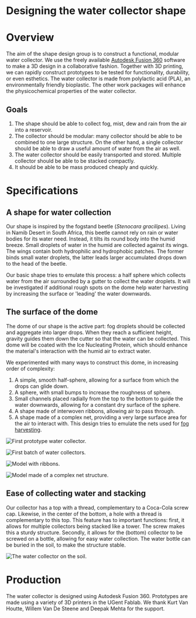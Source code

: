 # Designing the water collector shape
# Overview
The aim of the shape design group is to construct a functional, modular water collector. We use the freely available [Autodesk Fusion 360](http://www.autodesk.com/products/fusion-360/overview) software to make a 3D design in a collaborative fashion. Together with 3D printing, we can rapidly construct prototypes to be tested for functionality, durability, or even esthetics. The water collector is made from polylactic acid (PLA), an environmentally friendly bioplastic.
The other work packages will enhance the physicochemical properties of the water collector.

## Goals
1. The shape should be able to collect fog, mist, dew and rain from the air into a reservoir.
2. The collector should be modular: many collector should be able to be combined to one large structure. On the other hand, a single collector should be able to draw a useful amount of water from the air as well.
3. The water collector should be easily transported and stored. Multiple collector should be able to be stacked compactly.
4. It should be able to be mass produced cheaply and quickly.

# Specifications

## A shape for water collection
Our shape is inspired by the fogstand beetle (*Stenocara gracilipes*). Living in Namib Desert in South Africa, this beetle cannot rely on rain or water bodies for its water need. Instead, it tilts its round body into the humid breeze. Small droplets of water in the humid are collected against its wings. The wings contain both hydrophilic and hydrophobic patches. The former binds small water droplets, the latter leads larger accumulated drops down to the head of the beetle.

Our basic shape tries to emulate this process: a half sphere which collects water from the air surrounded by a gutter to collect the water droplets. It will be investigated if additional rough spots on the dome help water harvesting by increasing the surface or 'leading' the water downwards.

## The surface of the dome
The dome of our shape is the active part: fog droplets should be collected and aggregate into larger drops. When they reach a sufficient height, gravity guides them down the cutter so that the water can be collected. This dome will be coated with the Ice Nucleating Protein, which should enhance the material's interaction with the humid air to extract water.

We experimented with many ways to construct this dome, in increasing order of complexity:

1. A simple, smooth half-sphere, allowing for a surface from which the drops can glide down.
2. A sphere, with small bumps to increase the roughness of sphere.
3. Small channels placed radially from the top to the bottom to guide the water downwards, allowing for a constant dry surface of the sphere.
4. A shape made of interwoven ribbons, allowing air to pass through.
5. A shape made of a complex net, providing a very large surface area for the air to interact with. This design tries to emulate the nets used for [fog harvesting](http://www.climatetechwiki.org/content/fog-harvesting).

![First prototype water collector.](http://2016.igem.org/wiki/images/b/be/First_shape_print.jpg)

![First batch of water collectors.](http://2016.igem.org/wiki/images/c/c9/First_batch_V2.jpg)

![Model with ribbons.](http://2016.igem.org/wiki/images/4/43/Ribbons.png)

![Model made of a complex net structure.](http://2016.igem.org/wiki/images/c/c6/T--UGent_Belgium--collectorV4.png)


## Ease of collecting water and stacking
Our collector has a top with a thread, complementary to a Coca-Cola screw cap. Likewise, in the center of the bottom, a hole with a thread is complementary to this top. This feature has to important functions: first, it allows for multiple collectors being stacked like a tower. The screw makes this a sturdy structure. Secondly, it allows for the (bottom) collector to be screwed on a bottle, allowing for easy water collection. The water bottle can be buried in the soil, to make the structure stable.

![The water collector on the soil.](http://2016.igem.org/wiki/images/a/aa/Shape_between_beets.jpg)

# Production

The water collector is designed using Autodesk Fusion 360. Prototypes are made using a variety of 3D printers in the UGent Fablab. We thank Kurt Van Houtte, Willem Van De Steene and Deepak Mehta for the support.
